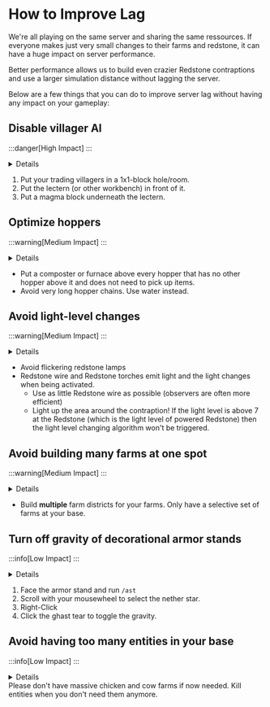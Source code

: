 # How to Improve Lag

We're all playing on the same server and sharing the same ressources. If everyone makes just very small changes to their farms and redstone, it can have a huge impact on server performance. 

Better performance allows us to build even crazier Redstone contraptions and use a larger simulation distance without lagging the server. 

Below are a few things that you can do to improve server lag without having any impact on your gameplay:

## Disable villager AI
:::danger[High Impact]
:::

<details>
<summary>Details</summary>
Villagers often contribute to 60-80% of the entity lag on a server. That's because their AI is very badly implemented in Minecraft. Every other game tick they will compute complex calculations to find their nearest village center, find their workbench, find other villagers to talk to, and so on. Please disable their AI if you only need them for trading.
</details>

1. Put your trading villagers in a 1x1-block hole/room.
2. Put the lectern (or other workbench) in front of it.
3. Put a magma block underneath the lectern.

## Optimize hoppers
:::warning[Medium Impact]
:::
<details>
<summary>Details</summary>
Hoppers can contribute to server lag because they constantly check for items to transfer. When a hopper is not interacting with another container, such as a furnace or composter, it is in a continuous state of checking for items. Placing a container like a furnace or composter above the hopper prevents it from performing these checks because the hopper knows that it cannot pull items from a container without items.
</details>

- Put a composter or furnace above every hopper that has no other hopper above it and does not need to pick up items.
- Avoid very long hopper chains. Use water instead. 

## Avoid light-level changes
:::warning[Medium Impact]
:::
<details>
<summary>Details</summary>
When a light source is added, removed, or changes state (e.g., turning on a redstone lamp), the game must recalculate the light levels for each affected block. Light propagates outward from the source, affecting a potentially large number of blocks. Light level changes trigger block updates. The game checks adjacent blocks to see how the light level change affects them, leading to further updates if those blocks also need to change their light levels. This cascading effect can quickly multiply the number of calculations required, especially in complex or densely built areas.
</details>

- Avoid flickering redstone lamps
- Redstone wire and Redstone torches emit light and the light changes when being activated.
    - Use as little Redstone wire as possible (observers are often more efficient)
    - Light up the area around the contraption! If the light level is above 7 at the Redstone (which is the light level of powered Redstone) then the light level changing algorithm won't be triggered.

## Avoid building many farms at one spot
:::warning[Medium Impact]
:::
<details>
<summary>Details</summary>
If all of your farms are at one spot they are all being loaded at the same time (even if you don't need them) they use up server performance. Some players want to build all of their farms at their base and also build a massive storage system. This is a really bad idea and if the server lags, this will make your farms less efficient aswell.
</details>

- Build **multiple** farm districts for your farms. Only have a selective set of farms at your base.

## Turn off gravity of decorational armor stands
:::info[Low Impact]
:::
<details>
<summary>Details</summary>
Armor stands have gravity by default and can be moved by water and other physics items. Therefore, they are being ticked like every other entity. If you have lots of armor stands in your base for decoration, please disable the gravity to disable their physics.
</details>

1. Face the armor stand and run `/ast`
2. Scroll with your mousewheel to select the nether star.
3. Right-Click
4. Click the ghast tear to toggle the gravity.

## Avoid having too many entities in your base
:::info[Low Impact]
:::
<details>
<summary>Details</summary>
Although the AI computation of entities are not as bad as [Villagers](#disable-villager-ai), they still do some AI computation to move around the world.
</details>
Please don't have massive chicken and cow farms if now needed. Kill entities when you don't need them anymore.